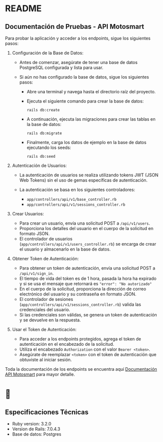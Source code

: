 # README

## Documentación de Pruebas - API Motosmart

Para probar la aplicación y acceder a los endpoints, sigue los siguientes pasos:

1. Configuración de la Base de Datos:
   - Antes de comenzar, asegúrate de tener una base de datos PostgreSQL configurada y lista para usar.
   - Si aún no has configurado la base de datos, sigue los siguientes pasos:

     - Abre una terminal y navega hasta el directorio raíz del proyecto.
     - Ejecuta el siguiente comando para crear la base de datos:

       ```shell
       rails db:create
       ```

     - A continuación, ejecuta las migraciones para crear las tablas en la base de datos:

       ```shell
       rails db:migrate
       ```

     - Finalmente, carga los datos de ejemplo en la base de datos ejecutando los seeds:

       ```shell
       rails db:seed
       ```

2. Autenticación de Usuarios:
   - La autenticación de usuarios se realiza utilizando tokens JWT (JSON Web Tokens) sin el uso de gemas específicas de autenticación.
   - La autenticación se basa en los siguientes controladores:

     - `app/controllers/api/v1/base_controller.rb`
     - `app/controllers/api/v1/sessions_controller.rb`

3. Crear Usuarios:
   - Para crear un usuario, envía una solicitud POST a `/api/v1/users`.
   - Proporciona los detalles del usuario en el cuerpo de la solicitud en formato JSON.
   - El controlador de usuarios (`app/controllers/api/v1/users_controller.rb`) se encarga de crear el usuario y almacenarlo en la base de datos.

4. Obtener Token de Autenticación:
   - Para obtener un token de autenticación, envía una solicitud POST a `/api/v1/sign_in`.
   - El tiempo de vida del token es de 1 hora, pasada la hora ha expirado y si se usa el mensaje que retornará es `"error": "No autorizado"`
   - En el cuerpo de la solicitud, proporciona la dirección de correo electrónico del usuario y su contraseña en formato JSON.
   - El controlador de sesiones (`app/controllers/api/v1/sessions_controller.rb`) valida las credenciales del usuario.
   - Si las credenciales son válidas, se genera un token de autenticación y se devuelve en la respuesta.

5. Usar el Token de Autenticación:
   - Para acceder a los endpoints protegidos, agrega el token de autenticación en el encabezado de la solicitud.
   - Utiliza el encabezado `Authorization` con el valor `Bearer <token>`.
   - Asegúrate de reemplazar `<token>` con el token de autenticación que obtuviste al iniciar sesión.

Toda la documentación de los endpoints se encuentra aquí [Documentación API Motosmart](https://documenter.getpostman.com/view/3840932/2s93m1aQSe) para mayor detalle.

# 🚀

## Especificaciones Técnicas

- Ruby version: 3.2.0
- Version de Rails: 7.0.4.3
- Base de datos: Postgres
